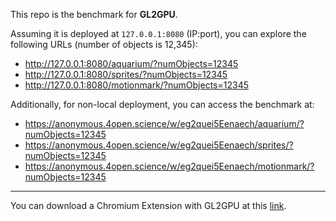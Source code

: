 This repo is the benchmark for **GL2GPU**.

Assuming it is deployed at `127.0.0.1:8080` (IP:port), you can explore the following URLs (number of objects is 12,345):
- http://127.0.0.1:8080/aquarium/?numObjects=12345
- http://127.0.0.1:8080/sprites/?numObjects=12345
- http://127.0.0.1:8080/motionmark/?numObjects=12345

Additionally, for non-local deployment, you can access the benchmark at:
- https://anonymous.4open.science/w/eg2quei5Eenaech/aquarium/?numObjects=12345
- https://anonymous.4open.science/w/eg2quei5Eenaech/sprites/?numObjects=12345
- https://anonymous.4open.science/w/eg2quei5Eenaech/motionmark/?numObjects=12345

---

You can download a Chromium Extension with GL2GPU at this [link](https://anonymous.4open.science/r/gl2gpu-b56a).
